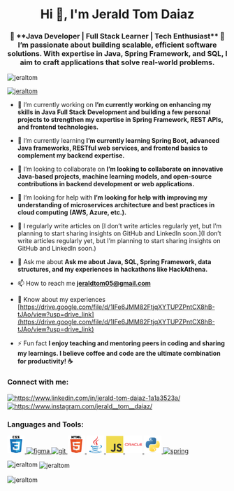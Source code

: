 <h1 align="center">Hi 👋, I'm Jerald Tom Daiaz</h1>
<h3 align="center">🌟 **Java Developer | Full Stack Learner | Tech Enthusiast** 🔭 I’m passionate about building scalable, efficient software solutions. With expertise in Java, Spring Framework, and SQL, I aim to craft applications that solve real-world problems.</h3>

<p align="left"> <img src="https://komarev.com/ghpvc/?username=jeraltom&label=Profile%20views&color=0e75b6&style=flat" alt="jeraltom" /> </p>

<p align="left"> <a href="https://github.com/ryo-ma/github-profile-trophy"><img src="https://github-profile-trophy.vercel.app/?username=jeraltom" alt="jeraltom" /></a> </p>

- 🔭 I’m currently working on **I’m currently working on enhancing my skills in Java Full Stack Development and building a few personal projects to strengthen my expertise in Spring Framework, REST APIs, and frontend technologies.**

- 🌱 I’m currently learning **I’m currently learning Spring Boot, advanced Java frameworks, RESTful web services, and frontend basics to complement my backend expertise.**

- 👯 I’m looking to collaborate on **I’m looking to collaborate on innovative Java-based projects, machine learning models, and open-source contributions in backend development or web applications.**

- 🤝 I’m looking for help with **I’m looking for help with improving my understanding of microservices architecture and best practices in cloud computing (AWS, Azure, etc.).**

- 📝 I regularly write articles on [I don’t write articles regularly yet, but I’m planning to start sharing insights on GitHub and LinkedIn soon.](I don’t write articles regularly yet, but I’m planning to start sharing insights on GitHub and LinkedIn soon.)

- 💬 Ask me about **Ask me about Java, SQL, Spring Framework, data structures, and my experiences in hackathons like HackAthena.**

- 📫 How to reach me **jeraldtom05@gmail.com**

- 📄 Know about my experiences [https://drive.google.com/file/d/1IFe6JMM82FtjqXYTUPZPntCX8hB-tJAo/view?usp=drive_link](https://drive.google.com/file/d/1IFe6JMM82FtjqXYTUPZPntCX8hB-tJAo/view?usp=drive_link)

- ⚡ Fun fact **I enjoy teaching and mentoring peers in coding and sharing my learnings. I believe coffee and code are the ultimate combination for productivity! ☕**

<h3 align="left">Connect with me:</h3>
<p align="left">
<a href="https://linkedin.com/in/https://www.linkedin.com/in/jerald-tom-daiaz-1a1a3523a/" target="blank"><img align="center" src="https://raw.githubusercontent.com/rahuldkjain/github-profile-readme-generator/master/src/images/icons/Social/linked-in-alt.svg" alt="https://www.linkedin.com/in/jerald-tom-daiaz-1a1a3523a/" height="30" width="40" /></a>
<a href="https://instagram.com/https://www.instagram.com/jerald__tom__daiaz/" target="blank"><img align="center" src="https://raw.githubusercontent.com/rahuldkjain/github-profile-readme-generator/master/src/images/icons/Social/instagram.svg" alt="https://www.instagram.com/jerald__tom__daiaz/" height="30" width="40" /></a>
</p>

<h3 align="left">Languages and Tools:</h3>
<p align="left"> <a href="https://www.w3schools.com/css/" target="_blank" rel="noreferrer"> <img src="https://raw.githubusercontent.com/devicons/devicon/master/icons/css3/css3-original-wordmark.svg" alt="css3" width="40" height="40"/> </a> <a href="https://www.figma.com/" target="_blank" rel="noreferrer"> <img src="https://www.vectorlogo.zone/logos/figma/figma-icon.svg" alt="figma" width="40" height="40"/> </a> <a href="https://git-scm.com/" target="_blank" rel="noreferrer"> <img src="https://www.vectorlogo.zone/logos/git-scm/git-scm-icon.svg" alt="git" width="40" height="40"/> </a> <a href="https://www.w3.org/html/" target="_blank" rel="noreferrer"> <img src="https://raw.githubusercontent.com/devicons/devicon/master/icons/html5/html5-original-wordmark.svg" alt="html5" width="40" height="40"/> </a> <a href="https://www.java.com" target="_blank" rel="noreferrer"> <img src="https://raw.githubusercontent.com/devicons/devicon/master/icons/java/java-original.svg" alt="java" width="40" height="40"/> </a> <a href="https://developer.mozilla.org/en-US/docs/Web/JavaScript" target="_blank" rel="noreferrer"> <img src="https://raw.githubusercontent.com/devicons/devicon/master/icons/javascript/javascript-original.svg" alt="javascript" width="40" height="40"/> </a> <a href="https://www.oracle.com/" target="_blank" rel="noreferrer"> <img src="https://raw.githubusercontent.com/devicons/devicon/master/icons/oracle/oracle-original.svg" alt="oracle" width="40" height="40"/> </a> <a href="https://www.python.org" target="_blank" rel="noreferrer"> <img src="https://raw.githubusercontent.com/devicons/devicon/master/icons/python/python-original.svg" alt="python" width="40" height="40"/> </a> <a href="https://spring.io/" target="_blank" rel="noreferrer"> <img src="https://www.vectorlogo.zone/logos/springio/springio-icon.svg" alt="spring" width="40" height="40"/> </a> </p>

<p><img align="left" src="https://github-readme-stats.vercel.app/api/top-langs?username=jeraltom&show_icons=true&locale=en&layout=compact" alt="jeraltom" /></p>

<p>&nbsp;<img align="center" src="https://github-readme-stats.vercel.app/api?username=jeraltom&show_icons=true&locale=en" alt="jeraltom" /></p>

<p><img align="center" src="https://github-readme-streak-stats.herokuapp.com/?user=jeraltom&" alt="jeraltom" /></p>

